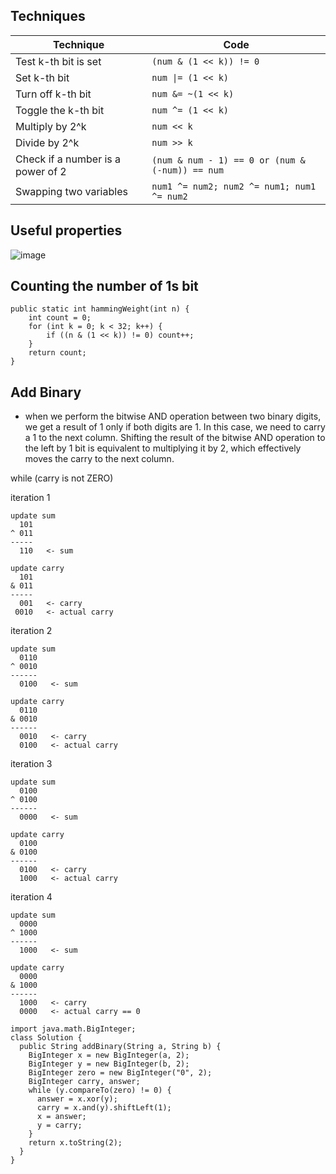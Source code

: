 ## Techniques

| Technique  | Code |
| ------------- | ------------- |
| Test k-th bit is set  | ```(num & (1 << k)) != 0```  |
| Set k-th bit  | ```num \|= (1 << k)```  |
| Turn off k-th bit  | ```num &= ~(1 << k)```  |
| Toggle the k-th bit  | ```num ^= (1 << k)```  |
| Multiply by 2^k  | ```num << k```  |
| Divide by 2^k  | ```num >> k```  |
| Check if a number is a power of 2  | ```(num & num - 1) == 0 or (num & (-num)) == num```  |
| Swapping two variables  | ```num1 ^= num2; num2 ^= num1; num1 ^= num2```  |

## Useful properties
![image](https://user-images.githubusercontent.com/77217430/211230817-7e6b1941-4cd2-4288-b433-29e5c289229d.png)

## Counting the number of 1s bit
```
public static int hammingWeight(int n) {
    int count = 0;
    for (int k = 0; k < 32; k++) {
        if ((n & (1 << k)) != 0) count++;
    }
    return count;
}
```
## Add Binary

- when we perform the bitwise AND operation between two binary digits, we get a result of 1 only if both digits are 1. In this case, we need to carry a 1 to the next column. Shifting the result of the bitwise AND operation to the left by 1 bit is equivalent to multiplying it by 2, which effectively moves the carry to the next column.


while (carry is not ZERO)

iteration 1
```
update sum 
  101             
^ 011
-----
  110   <- sum 
  
update carry
  101             
& 011
-----
  001   <- carry
 0010   <- actual carry
```
iteration 2
```
update sum 
  0110             
^ 0010
------
  0100   <- sum 
  
update carry
  0110             
& 0010
------
  0010   <- carry
  0100   <- actual carry
```
iteration 3
```
update sum 
  0100             
^ 0100
------
  0000   <- sum 
  
update carry
  0100             
& 0100
------
  0100   <- carry
  1000   <- actual carry
```
iteration 4
```
update sum 
  0000             
^ 1000
------
  1000   <- sum 
  
update carry
  0000             
& 1000
------
  1000   <- carry
  0000   <- actual carry == 0
```

```
import java.math.BigInteger;
class Solution {
  public String addBinary(String a, String b) {
    BigInteger x = new BigInteger(a, 2);
    BigInteger y = new BigInteger(b, 2);
    BigInteger zero = new BigInteger("0", 2);
    BigInteger carry, answer;
    while (y.compareTo(zero) != 0) {
      answer = x.xor(y);
      carry = x.and(y).shiftLeft(1);
      x = answer;
      y = carry;
    }
    return x.toString(2);
  }
}
```
